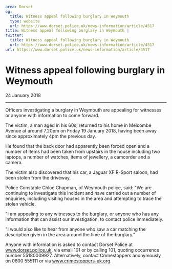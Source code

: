 ```yaml
area: Dorset
og:
  title: Witness appeal following burglary in Weymouth
  type: website
  url: https://www.dorset.police.uk/news-information/article/4517
title: Witness appeal following burglary in Weymouth |
twitter:
  title: Witness appeal following burglary in Weymouth
  url: https://www.dorset.police.uk/news-information/article/4517
url: https://www.dorset.police.uk/news-information/article/4517
```

# Witness appeal following burglary in Weymouth

24 January 2018

* * *

Officers investigating a burglary in Weymouth are appealing for witnesses or anyone with information to come forward.

The victim, a man aged in his 60s, returned to his home in Melcombe Avenue at around 7.20pm on Friday 19 January 2018, having been away since approximately 4pm the previous day.

He found that the back door had apparently been forced open and a number of items had been taken from upstairs in the house including two laptops, a number of watches, items of jewellery, a camcorder and a camera.

The victim also discovered that his car, a Jaguar XF R-Sport saloon, had been stolen from the driveway.

Police Constable Chloe Chapman, of Weymouth police, said: "We are continuing to investigate this incident and have carried out a number of enquiries, including visiting houses in the area and attempting to trace the stolen vehicle.

"I am appealing to any witnesses to the burglary, or anyone who has any information that can assist our investigation, to contact police immediately.

"I would also like to hear from anyone who saw a car matching the description given in the area around the time of the burglary."

Anyone with information is asked to contact Dorset Police at www.dorset.police.uk, via email 101 or by calling 101, quoting occurrence number 55180009927. Alternatively, contact Crimestoppers anonymously on 0800 555111 or via www.crimestoppers-uk.org.

